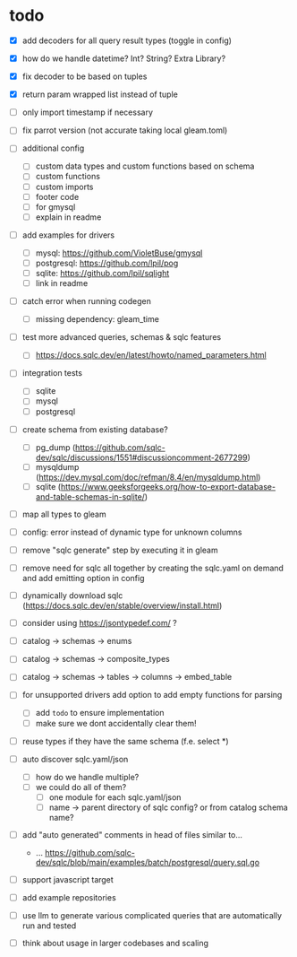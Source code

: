 # todo

- [x] add decoders for all query result types (toggle in config)
- [x] how do we handle datetime? Int? String? Extra Library?
- [x] fix decoder to be based on tuples

- [x] return param wrapped list instead of tuple

- [ ] only import timestamp if necessary
- [ ] fix parrot version (not accurate taking local gleam.toml)

- [ ] additional config
  - [ ] custom data types and custom functions based on schema
  - [ ] custom functions
  - [ ] custom imports
  - [ ] footer code
  - [ ] for gmysql
  - [ ] explain in readme

- [ ] add examples for drivers
  - [ ] mysql: https://github.com/VioletBuse/gmysql
  - [ ] postgresql: https://github.com/lpil/pog
  - [ ] sqlite: https://github.com/lpil/sqlight
  - [ ] link in readme

- [ ] catch error when running codegen
  - [ ] missing dependency: gleam_time

- [ ] test more advanced queries, schemas & sqlc features
  - [ ] https://docs.sqlc.dev/en/latest/howto/named_parameters.html

- [ ] integration tests
  - [ ] sqlite
  - [ ] mysql
  - [ ] postgresql

- [ ] create schema from existing database?
  - [ ] pg_dump (https://github.com/sqlc-dev/sqlc/discussions/1551#discussioncomment-2677299)
  - [ ] mysqldump (https://dev.mysql.com/doc/refman/8.4/en/mysqldump.html)
  - [ ] sqlite (https://www.geeksforgeeks.org/how-to-export-database-and-table-schemas-in-sqlite/)

- [ ] map all types to gleam
- [ ] config: error instead of dynamic type for unknown columns

- [ ] remove "sqlc generate" step by executing it in gleam
- [ ] remove need for sqlc all together by creating the sqlc.yaml on demand and add emitting option in config
- [ ] dynamically download sqlc (https://docs.sqlc.dev/en/stable/overview/install.html)

- [ ] consider using https://jsontypedef.com/ ?

- [ ] catalog -> schemas -> enums
- [ ] catalog -> schemas -> composite_types
- [ ] catalog -> schemas -> tables -> columns -> embed_table

- [ ] for unsupported drivers add option to add empty functions for parsing
  - [ ] add `todo` to ensure implementation
  - [ ] make sure we dont accidentally clear them!

- [ ] reuse types if they have the same schema (f.e. select *)

- [ ] auto discover sqlc.yaml/json
  - [ ] how do we handle multiple?
  - [ ] we could do all of them?
    - [ ] one module for each sqlc.yaml/json
    - [ ] name -> parent directory of sqlc config? or from catalog schema name?

- [ ] add "auto generated" comments in head of files similar to...
  - ... https://github.com/sqlc-dev/sqlc/blob/main/examples/batch/postgresql/query.sql.go

- [ ] support javascript target

- [ ] add example repositories

- [ ] use llm to generate various complicated queries that are automatically run and tested

- [ ] think about usage in larger codebases and scaling
